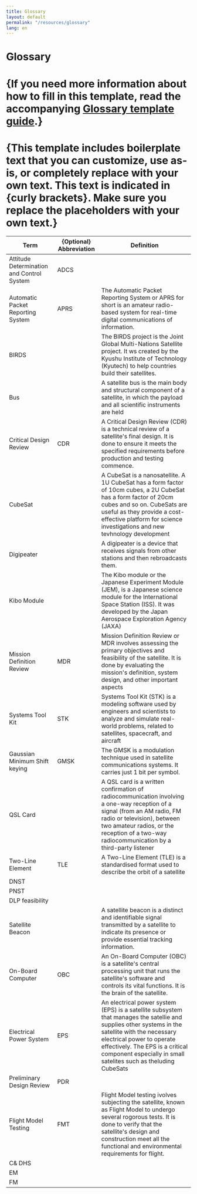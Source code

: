 ```yaml
---
title: Glossary 
layout: default
permalink: "/resources/glossary"
lang: en
---
```


# Glossary 

# {If you need more information about how to fill in this template, read the accompanying [Glossary template guide](https://gitlab.com/tgdp/templates/-/blob/main/glossary/guide_glossary.md).}

# {This template includes boilerplate text that you can customize, use as-is, or completely replace with your own text. This text is indicated in {curly brackets}. Make sure you replace the placeholders with your own text.}

| Term | {Optional} Abbreviation | Definition 
| --- | --- | --- | 
| Attitude Determination and Control System |ADCS| |
| Automatic Packet Reporting System | APRS | The Automatic Packet Reporting System or APRS for short is an amateur radio-based system for real-time digital communications of information.
| BIRDS | |The BIRDS project is the Joint Global Multi-Nations Satellite project. It ws created by the Kyushu Institute of Technology (Kyutech) to help countries build their satellites.
| Bus | | A satellite bus is the main body and structural component of a satellite, in which the payload and all scientific instruments are held
| Critical Design Review | CDR | A Critical Design Review (CDR) is a technical review of a satellite's final design. It is done to ensure it meets the specified requirements before production and testing commence.
| CubeSat |  | A CubeSat is a nanosatellite. A 1U CubeSat has a form factor of 10cm cubes, a 2U CubeSat has a form factor of 20cm cubes and so on. CubeSats are useful as they provide a cost-effective platform for science investigations and new tevhnology development
| Digipeater | | A digipeater is a device that receives signals from other stations and then rebroadcasts them. 
| Kibo Module| | The Kibo module or the Japanese Experiment Module (JEM), is a Japanese science module for the International Space Station (ISS). It was developed by the Japan Aerospace Exploration Agency (JAXA)
| Mission Definition Review | MDR | Mission Definition Review or MDR involves assessing the primary objectives and feasibility of the satellite. It is done by evaluating the mission's definition, system design, and other important aspects
| Systems Tool Kit | STK | Systems Tool Kit (STK) is a modeling software used by engineers and scientists to analyze and simulate real-world problems, related to satellites, spacecraft, and aircraft
| Gaussian Minimum Shift keying | GMSK | The GMSK is a modulation technique used in satellite communications systems. It carries just 1 bit per symbol.   |
| QSL Card |  | A QSL card is a written confirmation of radiocommunication involving a one-way reception of a signal (from an AM radio, FM radio or television), between two amateur radios, or the reception of a two-way radiocommunication by a third-party listener   |   
| Two-Line Element | TLE | A Two-Line Element (TLE) is a standardised format used to describe the orbit of a satellite
| DNST| |
| PNST| |
| DLP feasibility |  | 
| Satellite Beacon | | A satellite beacon is a distinct and identifiable signal transmitted by a satellite to indicate its presence or provide essential tracking information.
| On-Board Computer |OBC| An On-Board Computer (OBC) is a satellite's central processing unit that runs the satellite's software and controls its vital functions. It is the brain of the satellite.
| Electrical Power System |EPS| An electrical power system (EPS) is a satellite subsystem that manages the satellie and supplies other systems in the satellite with the necessary electrical power to operate effectively. The EPS is a critical component especially in small satelites such as theluding CubeSats
| Preliminary Design Review | PDR |
| Flight Model Testing | FMT | Flight Model testing ivolves subjecting the satellite, known as Flight Model to undergo several rogorous tests. It is done to verify that the satellite's design and construction meet all the functional and environmental requirements for flight.
| C& DHS| | |
| EM |  | |
| FM |  |  |

